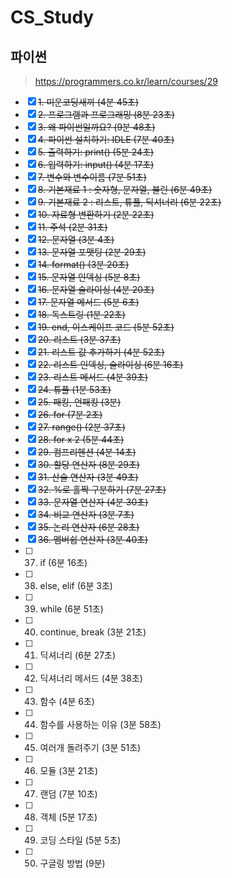 # CS_Study

## 파이썬
> https://programmers.co.kr/learn/courses/29

- [x] ~~1. 미운코딩새끼 (4분 45초)~~
- [x] ~~2. 프로그램과 프로그래밍 (8분 23초)~~
- [x] ~~3. 왜 파이썬일까요? (9분 48초)~~
- [x] ~~4. 파이썬 설치하기: IDLE (7분 40초)~~
- [x] ~~5. 출력하기: print() (5분 24초)~~
- [x] ~~6. 입력하기: input() (4분 17초)~~
- [x] ~~7. 변수와 변수이름 (7분 51초)~~
- [x] ~~8. 기본재료 1 : 숫자형, 문자열, 불린 (6분 49초)~~
- [x] ~~9. 기본재료 2 : 리스트, 튜플, 딕셔너리 (6분 22초)~~
- [x] ~~10. 자료형 변환하기 (2분 22초)~~
- [x] ~~11. 주석 (2분 31초)~~
- [x] ~~12. 문자열 (3분 4초)~~
- [x] ~~13. 문자열 포맷팅 (2분 29초)~~
- [x] ~~14. format() (3분 20초)~~
- [x] ~~15. 문자열 인덱싱 (5분 8초)~~
- [x] ~~16. 문자열 슬라이싱 (4분 20초)~~
- [x] ~~17. 문자열 메서드 (5분 6초)~~
- [x] ~~18. 독스트링 (1분 22초)~~
- [x] ~~19. end, 이스케이프 코드 (5분 52초)~~
- [x] ~~20. 리스트 (3분 37초)~~
- [x] ~~21. 리스트 값 추가하기 (4분 52초)~~
- [x] ~~22. 리스트 인덱싱, 슬라이싱 (6분 16초)~~
- [x] ~~23. 리스트 메서드 (4분 39초)~~
- [x] ~~24. 튜플 (1분 53초)~~
- [x] ~~25. 패킹, 언패킹 (3분)~~
- [x] ~~26. for (7분 2초)~~
- [x] ~~27. range() (2분 37초)~~
- [x] ~~28. for x 2 (5분 44초)~~
- [x] ~~29. 컴프리헨션 (4분 14초)~~
- [x] ~~30. 할당 연산자 (8분 29초)~~
- [x] ~~31. 산술 연산자 (3분 49초)~~
- [x] ~~32. %로 홀짝 구분하기 (7분 27초)~~
- [x] ~~33. 문자열 연산자 (4분 30초)~~
- [x] ~~34. 비교 연산자 (3분 7초)~~
- [x] ~~35. 논리 연산자 (6분 28초)~~
- [x] ~~36. 멤버쉽 연산자 (3분 40초)~~
- [ ] 37. if (6분 16초)
- [ ] 38. else, elif (6분 3초)
- [ ] 39. while (6분 51초)
- [ ] 40. continue, break (3분 21초)
- [ ] 41. 딕셔너리 (6분 27초)
- [ ] 42. 딕셔너리 메서드 (4분 38초)
- [ ] 43. 함수 (4분 6초)
- [ ] 44. 함수를 사용하는 이유 (3분 58초)
- [ ] 45. 여러개 돌려주기 (3분 51초)
- [ ] 46. 모듈 (3분 21초)
- [ ] 47. 랜덤 (7분 10초)
- [ ] 48. 객체 (5분 17초)
- [ ] 49. 코딩 스타일 (5분 5초)
- [ ] 50. 구글링 방법 (9분)